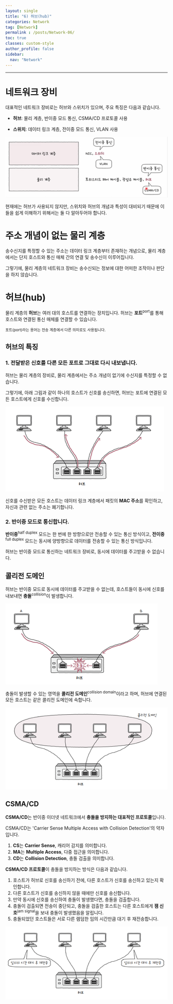 ```yaml
---
layout: single
title: "6) 허브(hub)"
categories: Network
tag: [Network]
permalink : /posts/Network-06/
toc: true
classes: custom-style
author_profile: false
sidebar:
  nav: "Network"
---
```


<hr>

# 네트워크 장비

대표적인 네트워크 장비로는 허브와 스위치가 있으며, 주요 특징은 다음과 같습니다.

- **허브**: 물리 계층, 반이중 모드 통신, CSMA/CD 프로토콜 사용

- **스위치**: 데이터 링크 계층, 전이중 모드 통신, VLAN 사용

<p id="img_center">
  <img 
        src="../../assets/images/Network/6-01.png"
        alt="image"
        title="image"
  >
</p>

현재에는 허브가 사용되지 않지만, 스위치와 허브의 개념과 특성이 대비되기 때문에 이들을 쉽게 이해하기 위해서는 둘 다 알아두어야 합니다.

# 주소 개념이 없는 물리 계층

송수신지를 특정할 수 있는 주소는 데이터 링크 계층부터 존재하는 개념으로, 물리 계층에서는 단지 호스트와 통신 매체 간의 연결 및 송수신이 이루어집니다.

그렇기에, 물리 계층의 네트워크 장비는 송수신되는 정보에 대한 어떠한 조작이나 판단을 하지 않습니다.

# 허브(hub)

물리 계층의 **허브**는 여러 대의 호스트를 연결하는 장치입니다. 허브는 **포트**<sup>port</sup>를 통해 호스트와 연결된 통신 매체를 연결할 수 있습니다.

<small>포트(port)라는 용어는 전송 계층에서 다른 의미로도 사용됩니다.</small>

## 허브의 특징

### 1. 전달받은 신호를 다른 모든 포트로 그대로 다시 내보냅니다.

허브는 물리 계층의 장비로, 물리 계층에서는 주소 개념이 없기에 수신지를 특정할 수 없습니다.

그렇기에, 아래 그림과 같이 하나의 호스트가 신호를 송신하면, 허브는 포트에 연결된 모든 호스트에게 신호를 수신합니다.

<p id="img_center">
  <img 
        src="../../assets/images/Network/6-02.PNG"
        alt="image"
        title="image"
  >
</p>

신호를 수신받은 모든 호스트는 데이터 링크 계층에서 패킷의 **MAC 주소**를 확인하고, 자신과 관련 없는 주소는 폐기합니다.

### 2. 반이중 모드로 통신합니다.

**반이중**<sup>half duplex</sup> 모드는 한 번에 한 방향으로만 전송할 수 있는 통신 방식이고, **전이중**<sup>full duplex</sup> 모드는 동시에 양방향으로 데이터를 전송할 수 있는 통신 방식입니다.

허브는 반이중 모드로 통신하는 네트워크 장비로, 동시에 데이터를 주고받을 수 없습니다.

## 콜리전 도메인

허브는 반이중 모드로 동시에 데이터를 주고받을 수 없는데, 호스트들이 동시에 신호를 내보내면 **충돌**<sup>collision</sup>이 발생합니다.

<p id="img_center">
  <img 
        src="../../assets/images/Network/6-04.PNG"
        alt="image"
        title="image"
  >
</p>

충돌이 발생할 수 있는 영역을 **콜리전 도메인**<sup>collision domain</sup>이라고 하며, 허브에 연결된 모든 호스트는 같은 콜리전 도메인에 속합니다.

<p id="img_center">
  <img 
        src="../../assets/images/Network/6-03.png"
        alt="image"
        title="image"
  >
</p>

## CSMA/CD

**CSMA/CD**는 반이중 이더넷 네트워크에서 **충돌을 방지하는 대표적인 프로토콜**입니다.

CSMA/CD는 'Carrier Sense Multiple Access with Collision Detection'의 약자입니다.

1. **CS**는 **Carrier Sense**, 캐리어 감지를 의미합니다.
2. **MA**는 **Multiple Access**, 다중 접근을 의미합니다.
3. **CD**는 **Collision Detection**, 충돌 검출을 의미합니다.

**CSMA/CD 프로토콜**이 충돌을 방지하는 방식은 다음과 같습니다.

1. 호스트가 허브로 신호를 송신하기 전에, 다른 호스트가 신호를 송신하고 있는지 확인합니다.
2. 다른 호스트가 신호를 송신하지 않을 때에만 신호를 송신합니다.
3. 만약 동시에 신호를 송신하여 충돌이 발생했다면, 충돌을 검출합니다.
4. 충돌이 검출되면 전송이 중단되고, 충돌을 검출한 호스트는 다른 호스트에게 **잼 신호**<sup>jam signal</sup>을 보내 충돌이 발생했음을 알립니다.
5. 충돌되었던 호스트들은 서로 다른 램덤한 임의 시간만큼 대기 후 재전송합니다.

<p id="img_center">
  <img 
        src="../../assets/images/Network/6-05.png"
        alt="image"
        title="image"
  >
</p>